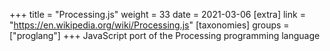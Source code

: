 +++
title = "Processing.js"
weight = 33
date = 2021-03-06
[extra]
link = "https://en.wikipedia.org/wiki/Processing.js"
[taxonomies]
groups = ["proglang"]
+++
JavaScript port of the Processing programming language
